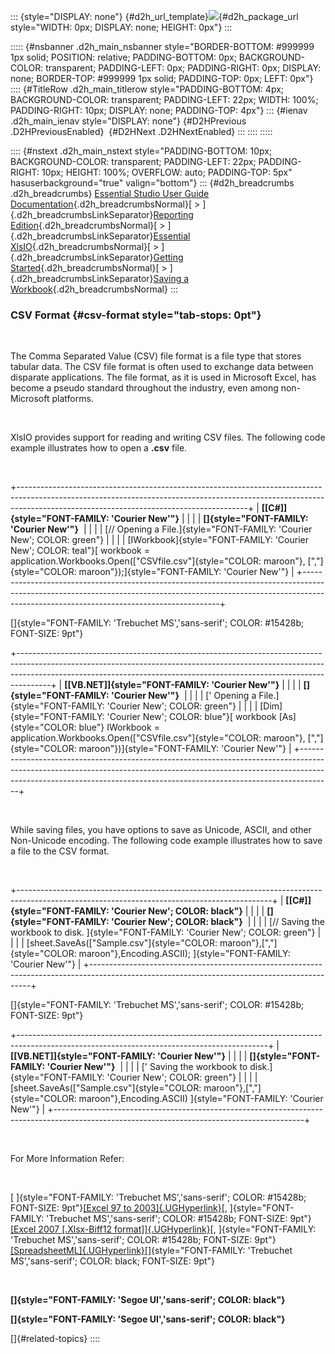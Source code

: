 ::: {style="DISPLAY: none"}
[](ms-xhelp:///?Id=d2h_url_template){#d2h_url_template}![](!package_url!){#d2h_package_url style="WIDTH: 0px; DISPLAY: none; HEIGHT: 0px"}
:::

::::: {#nsbanner .d2h_main_nsbanner style="BORDER-BOTTOM: #999999 1px solid; POSITION: relative; PADDING-BOTTOM: 0px; BACKGROUND-COLOR: transparent; PADDING-LEFT: 0px; PADDING-RIGHT: 0px; DISPLAY: none; BORDER-TOP: #999999 1px solid; PADDING-TOP: 0px; LEFT: 0px"}
:::: {#TitleRow .d2h_main_titlerow style="PADDING-BOTTOM: 4px; BACKGROUND-COLOR: transparent; PADDING-LEFT: 22px; WIDTH: 100%; PADDING-RIGHT: 10px; DISPLAY: none; PADDING-TOP: 4px"}
::: {#ienav .d2h_main_ienav style="DISPLAY: none"}
[](ms-xhelp:///?Id=b7fff239-e9ce-4e93-a227-8c570b114beb){#D2HPrevious .D2HPreviousEnabled}  [](ms-xhelp:///?Id=3fa02d4c-af44-483e-888a-7af380b7fc2f){#D2HNext .D2HNextEnabled}
:::
::::
:::::

:::: {#nstext .d2h_main_nstext style="PADDING-BOTTOM: 10px; BACKGROUND-COLOR: transparent; PADDING-LEFT: 22px; PADDING-RIGHT: 10px; HEIGHT: 100%; OVERFLOW: auto; PADDING-TOP: 5px" hasuserbackground="true" valign="bottom"}
::: {#d2h_breadcrumbs .d2h_breadcrumbs}
[Essential Studio User Guide Documentation](ms-xhelp:///?Id=12457748-09e3-4d74-a240-8e049cedf030){.d2h_breadcrumbsNormal}[ \> ]{.d2h_breadcrumbsLinkSeparator}[Reporting Edition](ms-xhelp:///?Id=027aa5b6-6676-4f93-ad23-c20e8c45792e){.d2h_breadcrumbsNormal}[ \> ]{.d2h_breadcrumbsLinkSeparator}[Essential XlsIO](ms-xhelp:///?Id=b01a1b50-1d7d-40c0-bc83-af67e57c9005){.d2h_breadcrumbsNormal}[ \> ]{.d2h_breadcrumbsLinkSeparator}[Getting Started](ms-xhelp:///?Id=ad99231a-9920-49c5-b9a3-8c0224163396){.d2h_breadcrumbsNormal}[ \> ]{.d2h_breadcrumbsLinkSeparator}[Saving a Workbook](ms-xhelp:///?Id=1b71588e-a2a0-4bc0-924a-e0703e047656){.d2h_breadcrumbsNormal}
:::

### CSV Format {#csv-format style="tab-stops: 0pt"}

 

The Comma Separated Value (CSV) file format is a file type that stores tabular data. The CSV file format is often used to exchange data between disparate applications. The file format, as it is used in Microsoft Excel, has become a pseudo standard throughout the industry, even among non-Microsoft platforms.

 

XlsIO provides support for reading and writing CSV files. The following code example illustrates how to open a **.csv** file.

 

+---------------------------------------------------------------------------------------------------------------------------------------------------------------------------------------------------------------------+
| **[\[C#\]]{style="FONT-FAMILY: 'Courier New'"}**                                                                                                                                                                    |
|                                                                                                                                                                                                                     |
| **[]{style="FONT-FAMILY: 'Courier New'"}**                                                                                                                                                                          |
|                                                                                                                                                                                                                     |
| [// Opening a File.]{style="FONT-FAMILY: 'Courier New'; COLOR: green"}                                                                                                                                              |
|                                                                                                                                                                                                                     |
| [IWorkbook]{style="FONT-FAMILY: 'Courier New'; COLOR: teal"}[ workbook = application.Workbooks.Open([\"CSVfile.csv\"]{style="COLOR: maroon"}, [\",\"]{style="COLOR: maroon"});]{style="FONT-FAMILY: 'Courier New'"} |
+---------------------------------------------------------------------------------------------------------------------------------------------------------------------------------------------------------------------+

[]{style="FONT-FAMILY: 'Trebuchet MS','sans-serif'; COLOR: #15428b; FONT-SIZE: 9pt"} 

+--------------------------------------------------------------------------------------------------------------------------------------------------------------------------------------------------------------------------------------------------+
| **[\[VB.NET\]]{style="FONT-FAMILY: 'Courier New'"}**                                                                                                                                                                                             |
|                                                                                                                                                                                                                                                  |
| **[]{style="FONT-FAMILY: 'Courier New'"}**                                                                                                                                                                                                       |
|                                                                                                                                                                                                                                                  |
| [\' Opening a File.]{style="FONT-FAMILY: 'Courier New'; COLOR: green"}                                                                                                                                                                           |
|                                                                                                                                                                                                                                                  |
| [Dim]{style="FONT-FAMILY: 'Courier New'; COLOR: blue"}[ workbook [As]{style="COLOR: blue"} IWorkbook = application.Workbooks.Open([\"CSVfile.csv\"]{style="COLOR: maroon"}, [\",\"]{style="COLOR: maroon"})]{style="FONT-FAMILY: 'Courier New'"} |
+--------------------------------------------------------------------------------------------------------------------------------------------------------------------------------------------------------------------------------------------------+

 

While saving files, you have options to save as Unicode, ASCII, and other Non-Unicode encoding. The following code example illustrates how to save a file to the CSV format.

 

+---------------------------------------------------------------------------------------------------------------------------------------------+
| **[\[C#\]]{style="FONT-FAMILY: 'Courier New'; COLOR: black"}**                                                                              |
|                                                                                                                                             |
| **[]{style="FONT-FAMILY: 'Courier New'; COLOR: black"}**                                                                                    |
|                                                                                                                                             |
| [// Saving the workbook to disk. ]{style="FONT-FAMILY: 'Courier New'; COLOR: green"}                                                        |
|                                                                                                                                             |
| [sheet.SaveAs([\"Sample.csv\"]{style="COLOR: maroon"},[\",\"]{style="COLOR: maroon"},Encoding.ASCII); ]{style="FONT-FAMILY: 'Courier New'"} |
+---------------------------------------------------------------------------------------------------------------------------------------------+

[]{style="FONT-FAMILY: 'Trebuchet MS','sans-serif'; COLOR: #15428b; FONT-SIZE: 9pt"} 

+--------------------------------------------------------------------------------------------------------------------------------------------+
| **[\[VB.NET\]]{style="FONT-FAMILY: 'Courier New'"}**                                                                                       |
|                                                                                                                                            |
| **[]{style="FONT-FAMILY: 'Courier New'"}**                                                                                                 |
|                                                                                                                                            |
| [\' Saving the workbook to disk.]{style="FONT-FAMILY: 'Courier New'; COLOR: green"}                                                        |
|                                                                                                                                            |
| [sheet.SaveAs([\"Sample.csv\"]{style="COLOR: maroon"},[\",\"]{style="COLOR: maroon"},Encoding.ASCII) ]{style="FONT-FAMILY: 'Courier New'"} |
+--------------------------------------------------------------------------------------------------------------------------------------------+

 

For More Information Refer:

 

[ ]{style="FONT-FAMILY: 'Trebuchet MS','sans-serif'; COLOR: #15428b; FONT-SIZE: 9pt"}[[Excel 97 to 2003]{.UGHyperlink}](ms-xhelp:///?Id=c987ccb0-3e30-4c83-97d7-cc8c66c07ec4)[, ]{style="FONT-FAMILY: 'Trebuchet MS','sans-serif'; COLOR: #15428b; FONT-SIZE: 9pt"}[[Excel 2007 \[.Xlsx-Biff12 format\]]{.UGHyperlink}](ms-xhelp:///?Id=5cc1e03c-a07a-4771-9986-eb6c4578ef8f)[, ]{style="FONT-FAMILY: 'Trebuchet MS','sans-serif'; COLOR: #15428b; FONT-SIZE: 9pt"}[[SpreadsheetML]{.UGHyperlink}](ms-xhelp:///?Id=b7fff239-e9ce-4e93-a227-8c570b114beb)[]{style="FONT-FAMILY: 'Trebuchet MS','sans-serif'; COLOR: black; FONT-SIZE: 9pt"}

 

**[]{style="FONT-FAMILY: 'Segoe UI','sans-serif'; COLOR: black"}** 

**[]{style="FONT-FAMILY: 'Segoe UI','sans-serif'; COLOR: black"}** 

[]{#related-topics}
::::
